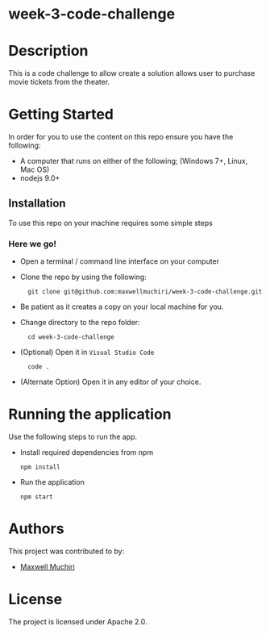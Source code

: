 # week-3-code-challenge

# Description
This is a code challenge to  allow create a solution allows user to purchase movie tickets from the
theater.

# Getting Started
In order for you to use the content on this repo ensure you have the following:

- A computer that runs on either of the following; (Windows 7+, Linux, Mac OS)
- nodejs 9.0+

## Installation

To use this repo on your machine requires some simple steps

### Here we go!

- Open a terminal / command line interface on your computer
- Clone the repo by using the following:

        git clone git@github.com:maxwellmuchiri/week-3-code-challenge.git
- Be patient as it creates a copy on your local machine for you.
- Change directory to the repo folder:

        cd week-3-code-challenge

- (Optional) Open it in ``Visual Studio Code``

        code .

- (Alternate Option) Open it in any editor of your choice.



# Running the application

Use the following steps to run the app.

- Install required dependencies from npm

      npm install
- Run the application

      npm start

# Authors
This project was contributed to by:
- [Maxwell Muchiri](https://github.com/maxwellmuchiri/)

# License
The project is licensed under Apache 2.0.